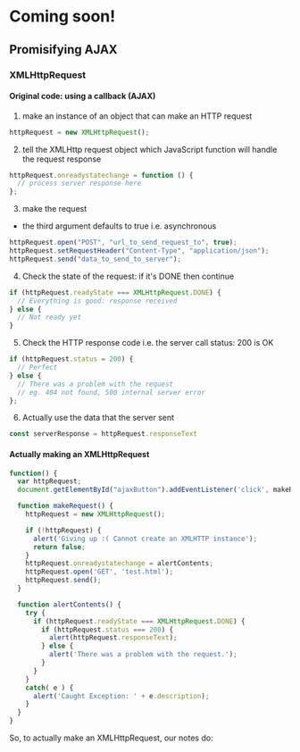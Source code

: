 # Coming soon!

## Promisifying AJAX
### XMLHttpRequest

#### Original code: using a callback (AJAX)

1. make an instance of an object that can make an HTTP request
```javascript
httpRequest = new XMLHttpRequest();
```
2. tell the XMLHttp request object which JavaScript function will handle the request response
```javascript
httpRequest.onreadystatechange = function () {
  // process server response here
};
```
3. make the request
  - the third argument defaults to true i.e. asynchronous
```javascript
httpRequest.open("POST", "url_to_send_request_to", true);
httpRequest.setRequestHeader("Content-Type", "application/json");
httpRequest.send("data_to_send_to_server");
```
4. Check the state of the request: if it's DONE then continue
```javascript
if (httpRequest.readyState === XMLHttpRequest.DONE) {
  // Everything is good: response received
} else {
  // Not ready yet
}
```
5. Check the HTTP response code i.e. the server call status: 200 is OK
```javascript
if (httpRequest.status = 200) {
  // Perfect
} else {
  // There was a problem with the request
  // eg. 404 not found, 500 internal server error
};
```
6. Actually use the data that the server sent
```javascript
const serverResponse = httpRequest.responseText
```

#### Actually making an XMLHttpRequest
```javascript
function() {
  var httpRequest;
  document.getElementById("ajaxButton").addEventListener('click', makeRequest);

  function makeRequest() {
    httpRequest = new XMLHttpRequest();

    if (!httpRequest) {
      alert('Giving up :( Cannot create an XMLHTTP instance');
      return false;
    }
    httpRequest.onreadystatechange = alertContents;
    httpRequest.open('GET', 'test.html');
    httpRequest.send();
  }

  function alertContents() {
    try {
      if (httpRequest.readyState === XMLHttpRequest.DONE) {
        if (httpRequest.status === 200) {
          alert(httpRequest.responseText);
        } else {
          alert('There was a problem with the request.');
        }
      }
    }
    catch( e ) {
      alert('Caught Exception: ' + e.description);
    }
  }
}
```

So, to actually make an XMLHttpRequest, our notes do:
